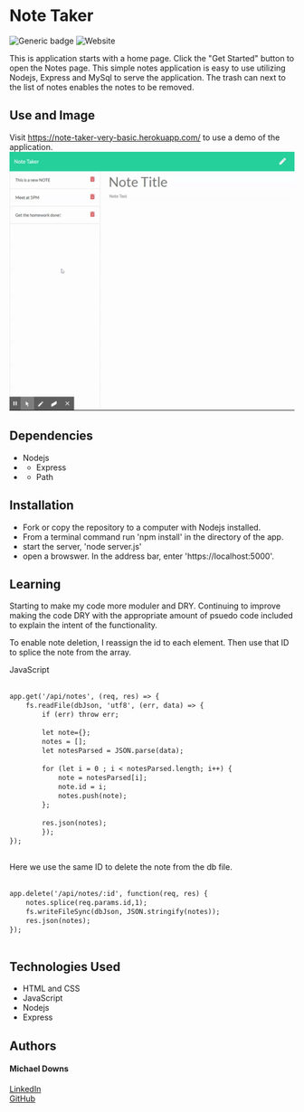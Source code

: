 # Note Taker
![Generic badge](https://img.shields.io/badge/Bulid-Pass-<COLOR>.svg)   ![Website](https://img.shields.io/website-up-down-green-red/http/shields.io.svg)

This is application starts with a home page. Click the "Get Started" button to open the Notes page.  This simple notes application is easy to use utilizing Nodejs, Express and MySql to serve the application.  The trash can next to the list of notes enables the notes to be removed.

## Use and Image
Visit https://note-taker-very-basic.herokuapp.com/ to use a demo of the application.
![Site](./public/assets/images/Note-Taker.gif)   

## Dependencies
- Nodejs
- - Express
- - Path

## Installation
- Fork or copy the repository to a computer with Nodejs installed.
- From a terminal command run 'npm install' in the directory of the app.
- start the server, 'node server.js'
- open a browswer.  In the address bar, enter 'https://localhost:5000'. 

## Learning
Starting to make my code more moduler and DRY.  Continuing to improve making the code DRY with the appropriate amount of psuedo code included to explain the intent of the functionality.

To enable note deletion, I reassign the id to each element. Then use that ID to splice the note from the array.

JavaScript
```

app.get('/api/notes', (req, res) => {
    fs.readFile(dbJson, 'utf8', (err, data) => {
        if (err) throw err;

        let note={};
        notes = [];
        let notesParsed = JSON.parse(data);

        for (let i = 0 ; i < notesParsed.length; i++) {
            note = notesParsed[i];
            note.id = i;
            notes.push(note);
        };
     
        res.json(notes);
        });    
});


```

Here we use the same ID to delete the note from the db file.

```

app.delete('/api/notes/:id', function(req, res) {
    notes.splice(req.params.id,1);
    fs.writeFileSync(dbJson, JSON.stringify(notes));
    res.json(notes);
});


```
    
## Technologies Used
- HTML and CSS
- JavaScript
- Nodejs
- Express

## Authors
#### Michael Downs
[LinkedIn](http://www.linkedin.com/in/michaeldownssj)  
[GitHub](https://chindowns.github.io/) 

